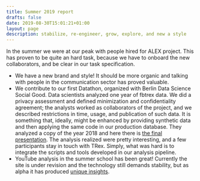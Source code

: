 ```yaml
---
title: Summer 2019 report
drafts: false
date: 2019-08-30T15:01:21+01:00
layout: page
description: stabilize, re-engineer, grow, explore, and new a style
---
```


In the summer we were at our peak with people hired for ALEX project. This has proven to be quite an hard task, because we have to onboard the new collaborators, and be clear in our task specification.

* We have a new brand and style! It should be more organic and talking with people in the communication sector has proved valuable.
* We contribute to our first Datathon, organized with Berlin Data Science Social Good. Data scientists analyzed one year of fbtrex data. We did a privacy assessment and defined minimization and confidentiality agreement; the analysts worked as collaborators of the project, and we described restrictions in time, usage, and publication of such data. It is something that, ideally, might be enhanced by providing synthetic data and then applying the same code in our production database. They analyzed a copy of the year 2018 and here there is [the final presentation](https://docs.google.com/presentation/d/1Cv967fdfSf96NCvN6h0H5ynvw9iEcV6S4gVetlH5MlM/edit). The analysis realized were pretty interesting, and a few participants stay in touch with TRex. Simply, what was hard is to integrate the scripts and tools developed in our analysis pipeline.
* YouTube analysis in the summer school has been great! Currently the site is under revision and the technology still demands stability, but as alpha it has produced [unique insights](https://youtube.tracking.exposed/results).
